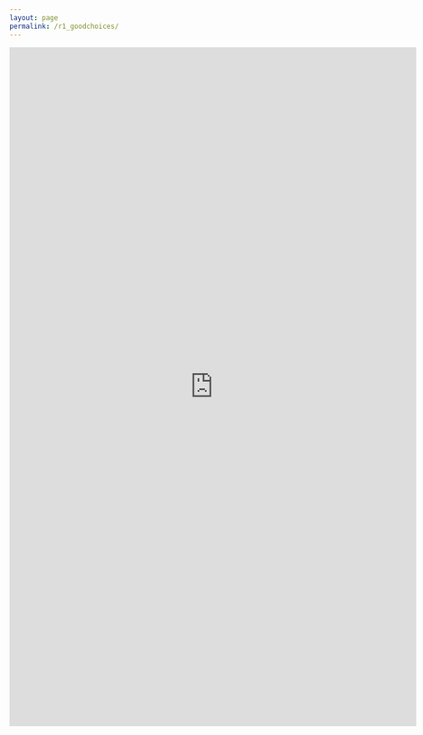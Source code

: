 ```yaml
---
layout: page
permalink: /r1_goodchoices/
---
```

<iframe src="https://docs.google.com/document/d/1Rsw0zWSAXCI4mgxWgDriqWwu-OhuIEagMbAudAqFsZ4/pub?embedded=true" width="720" height="1200" frameborder="0" marginheight="0" marginwidth="0">Wird geladen...</iframe>
